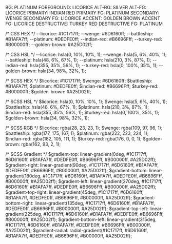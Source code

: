 
BG: PLATINUM
FOREGROUND: LICORICE
ALT-BG: SILVER
ALT-FG: LICORICE
PRIMARY: INDIAN RED
PRIMARY FG: PLATINUM
SECONDARY: WENGE
SECONDARY FG: LICORICE
ACCENT: GOLDEN BROWN
ACCENT FG: LICORICE
DESTRUCTIVE: TURKEY RED
DESTRUCTIVE FG: PLATINUM

/* CSS HEX */
--licorice: #1C1717ff;
--wenge: #6D6160ff;
--battleship: #B1AFA7ff;
--platinum: #DEDFE0ff;
--indian-red: #B6696Fff;
--turkey-red: #B00000ff;
--golden-brown: #A25D02ff;

/* CSS HSL */
--licorice: hsla(0, 10%, 10%, 1);
--wenge: hsla(5, 6%, 40%, 1);
--battleship: hsla(48, 6%, 67%, 1);
--platinum: hsla(210, 3%, 87%, 1);
--indian-red: hsla(355, 35%, 56%, 1);
--turkey-red: hsla(0, 100%, 35%, 1);
--golden-brown: hsla(34, 98%, 32%, 1);

/* SCSS HEX */
$licorice: #1C1717ff;
$wenge: #6D6160ff;
$battleship: #B1AFA7ff;
$platinum: #DEDFE0ff;
$indian-red: #B6696Fff;
$turkey-red: #B00000ff;
$golden-brown: #A25D02ff;

/* SCSS HSL */
$licorice: hsla(0, 10%, 10%, 1);
$wenge: hsla(5, 6%, 40%, 1);
$battleship: hsla(48, 6%, 67%, 1);
$platinum: hsla(210, 3%, 87%, 1);
$indian-red: hsla(355, 35%, 56%, 1);
$turkey-red: hsla(0, 100%, 35%, 1);
$golden-brown: hsla(34, 98%, 32%, 1);

/* SCSS RGB */
$licorice: rgba(28, 23, 23, 1);
$wenge: rgba(109, 97, 96, 1);
$battleship: rgba(177, 175, 167, 1);
$platinum: rgba(222, 223, 224, 1);
$indian-red: rgba(182, 105, 111, 1);
$turkey-red: rgba(176, 0, 0, 1);
$golden-brown: rgba(162, 93, 2, 1);

/* SCSS Gradient */
$gradient-top: linear-gradient(0deg, #1C1717ff, #6D6160ff, #B1AFA7ff, #DEDFE0ff, #B6696Fff, #B00000ff, #A25D02ff);
$gradient-right: linear-gradient(90deg, #1C1717ff, #6D6160ff, #B1AFA7ff, #DEDFE0ff, #B6696Fff, #B00000ff, #A25D02ff);
$gradient-bottom: linear-gradient(180deg, #1C1717ff, #6D6160ff, #B1AFA7ff, #DEDFE0ff, #B6696Fff, #B00000ff, #A25D02ff);
$gradient-left: linear-gradient(270deg, #1C1717ff, #6D6160ff, #B1AFA7ff, #DEDFE0ff, #B6696Fff, #B00000ff, #A25D02ff);
$gradient-top-right: linear-gradient(45deg, #1C1717ff, #6D6160ff, #B1AFA7ff, #DEDFE0ff, #B6696Fff, #B00000ff, #A25D02ff);
$gradient-bottom-right: linear-gradient(135deg, #1C1717ff, #6D6160ff, #B1AFA7ff, #DEDFE0ff, #B6696Fff, #B00000ff, #A25D02ff);
$gradient-top-left: linear-gradient(225deg, #1C1717ff, #6D6160ff, #B1AFA7ff, #DEDFE0ff, #B6696Fff, #B00000ff, #A25D02ff);
$gradient-bottom-left: linear-gradient(315deg, #1C1717ff, #6D6160ff, #B1AFA7ff, #DEDFE0ff, #B6696Fff, #B00000ff, #A25D02ff);
$gradient-radial: radial-gradient(#1C1717ff, #6D6160ff, #B1AFA7ff, #DEDFE0ff, #B6696Fff, #B00000ff, #A25D02ff);